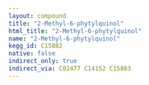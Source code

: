 ```yaml
---
layout: compound
title: "2-Methyl-6-phytylquinol"
html_title: "2-Methyl-6-phytylquinol"
name: "2-Methyl-6-phytylquinol"
kegg_id: C15882
native: false
indirect_only: true
indirect_via: C02477 C14152 C15883
---
```

